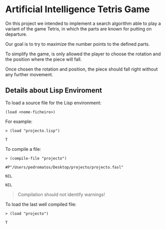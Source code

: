 # Artificial Intelligence Tetris Game

On this project we intended to implement a search algorithm able to play a variant of the game Tetris, in which the parts are known for putting on departure.

Our goal is to try to maximize the number points to the defined parts.

To simplify the game, is only allowed the player to choose the rotation and the position where the piece will fall.

Once chosen the rotation and position, the piece should fall right without any further movement.

## Details about Lisp Enviroment


To load a source file for the Lisp environment:

```
(load <nome-ficheiro>)
```

For example:

```
> (load "projecto.lisp")

T
```

To compile a file:

```
> (compile-file "projecto")

#P"/Users/pedromatos/Desktop/projecto/projecto.fasl"

NIL

NIL
```

> Compilation should not identify warnings!

To load the last well compiled file:
```
> (load "projecto")

T
```
